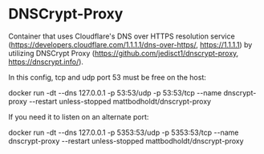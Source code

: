 # DNSCrypt-Proxy

Container that uses Cloudflare's DNS over HTTPS resolution service (https://developers.cloudflare.com/1.1.1.1/dns-over-https/, https://1.1.1.1) by utilizing DNSCrypt Proxy (https://github.com/jedisct1/dnscrypt-proxy, https://dnscrypt.info/).

In this config, tcp and udp port 53 must be free on the host:

docker run -dt --dns 127.0.0.1 -p 53:53/udp -p 53:53/tcp --name dnscrypt-proxy --restart unless-stopped mattbodholdt/dnscrypt-proxy

If you need it to listen on an alternate port:

docker run -dt --dns 127.0.0.1 -p 5353:53/udp -p 5353:53/tcp --name dnscrypt-proxy --restart unless-stopped mattbodholdt/dnscrypt-proxy
